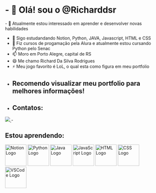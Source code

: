 <h1>- 👋 Olá! sou o @Richarddsr</h1>
- 👀 Atualmente estou interessado em aprender e desenvolver novas habilidades

- 🌱 Sigo estudandando Notion, Python, JAVA, Javascript, HTML e CSS
- 💞️ Fiz cursos de progamação pela Alura e atualmente estou cursando Python pelo Senac
- 📫 Moro em Porto Alegre, capital de RS
- 😄 Me chamo Richard Da Silva Rodrigues
- ⚡ Meu jogo favorito é LoL, o qual esta como figura em meu portfolio
- <h2>Recomendo visualizar meu portfolio para melhores informações!</h2>
- <h2>Contatos:</h2>
<div>
<a href="https://www.instagram.com/richard_dsr" alt="Instagram" target="_blank">
  <img src="https://img.shields.io/badge/-Instagram-DF0174?style=for-the-badge&labelColor=DF0174&logo=instagram&logoColor=white&link=https://www.instagram.com/SEU_USUARIO">
</a>
- <h2>Estou aprendendo:</h2>
<div>
 <img src="https://upload.wikimedia.org/wikipedia/commons/4/45/Notion_app_logo.png" alt="Notion Logo" width="70" height="70">
 <img src="https://upload.wikimedia.org/wikipedia/commons/c/c3/Python-logo-notext.svg" alt="Python Logo" width="70" height="70">
 <img src="https://upload.wikimedia.org/wikipedia/en/3/30/Java_programming_language_logo.svg" alt="Java Logo" width="70" height="70">
 <img src="https://upload.wikimedia.org/wikipedia/commons/6/6a/JavaScript-logo.png" alt="JavaScript Logo" width="70" height="70">
 <img src="https://upload.wikimedia.org/wikipedia/commons/6/61/HTML5_logo_and_wordmark.svg" alt="HTML Logo" width="70" height="70">
 <img src="https://upload.wikimedia.org/wikipedia/commons/d/d5/CSS3_logo_and_wordmark.svg" alt="CSS Logo" width="70" height="70">
 <img src="https://upload.wikimedia.org/wikipedia/commons/9/9a/Visual_Studio_Code_1.35_icon.svg" alt="VSCode Logo" width="70" height="70">
 
 



  
</div>


</div>

<!---
Richarddsr/Richarddsr is a ✨ special ✨ repository because its `README.md` (this file) appears on your GitHub profile.
You can click the Preview link to take a look at your changes.
--->
